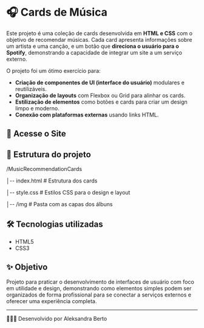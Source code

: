 # 🎧 Cards de Música

Este projeto é uma coleção de cards desenvolvida em **HTML e CSS** com o objetivo de recomendar músicas. Cada card apresenta informações sobre um artista e uma canção, e um botão que **direciona o usuário para o Spotify**, demonstrando a capacidade de integrar um site a um serviço externo.

O projeto foi um ótimo exercício para:
* **Criação de componentes de UI (interface do usuário)** modulares e reutilizáveis.
* **Organização de layouts** com Flexbox ou Grid para alinhar os cards.
* **Estilização de elementos** como botões e cards para criar um design limpo e moderno.
* **Conexão com plataformas externas** usando links HTML.

## 🚀 Acesse o Site


## 📂 Estrutura do projeto
/MusicRecommendationCards

│-- index.html # Estrutura dos cards

│-- style.css # Estilos CSS para o design e layout

│-- /img # Pasta com as capas dos álbuns

## 🛠️ Tecnologias utilizadas
- HTML5
- CSS3

## ✨ Objetivo
Projeto para praticar o desenvolvimento de interfaces de usuário com foco em utilidade e design, demonstrando como elementos simples podem ser organizados de forma profissional para se conectar a serviços externos e oferecer uma experiência completa.

---

👩🏽‍💻 Desenvolvido por Aleksandra Berto

